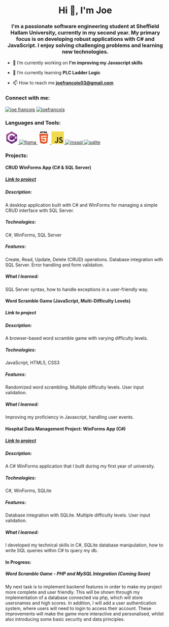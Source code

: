<h1 align="center">Hi 👋, I'm Joe</h1>
<h3 align="center">I'm a passionate software engineering student at Sheffield Hallam University, currently in my second year. My primary focus is on developing robust applications with C# and JavaScript. I enjoy solving challenging problems and learning new technologies.</h3>

- 🔭 I’m currently working on **I'm improving my Javascript skills**

- 🌱 I’m currently learning **PLC Ladder Logic**

- 📫 How to reach me **joefrancois03@gmail.com**

<h3 align="left">Connect with me:</h3>
<p align="left">
<a href="https://www.linkedin.com/in/joe-francois-38a633283" target="blank"><img align="center" src="https://raw.githubusercontent.com/rahuldkjain/github-profile-readme-generator/master/src/images/icons/Social/linked-in-alt.svg" alt="joe francois" height="30" width="40" /></a>
<a href="https://www.leetcode.com/joefrancois" target="blank"><img align="center" src="https://raw.githubusercontent.com/rahuldkjain/github-profile-readme-generator/master/src/images/icons/Social/leet-code.svg" alt="joefrancois" height="30" width="40" /></a>
</p>

<h3 align="left">Languages and Tools:</h3>
<p align="left"> <a href="https://www.w3schools.com/cs/" target="_blank" rel="noreferrer"> <img src="https://raw.githubusercontent.com/devicons/devicon/master/icons/csharp/csharp-original.svg" alt="csharp" width="40" height="40"/> </a> <a href="https://www.figma.com/" target="_blank" rel="noreferrer"> <img src="https://www.vectorlogo.zone/logos/figma/figma-icon.svg" alt="figma" width="40" height="40"/> </a> <a href="https://www.w3.org/html/" target="_blank" rel="noreferrer"> <img src="https://raw.githubusercontent.com/devicons/devicon/master/icons/html5/html5-original-wordmark.svg" alt="html5" width="40" height="40"/> </a> <a href="https://developer.mozilla.org/en-US/docs/Web/JavaScript" target="_blank" rel="noreferrer"> <img src="https://raw.githubusercontent.com/devicons/devicon/master/icons/javascript/javascript-original.svg" alt="javascript" width="40" height="40"/> </a> <a href="https://www.microsoft.com/en-us/sql-server" target="_blank" rel="noreferrer"> <img src="https://www.svgrepo.com/show/303229/microsoft-sql-server-logo.svg" alt="mssql" width="40" height="40"/> </a> <a href="https://www.sqlite.org/" target="_blank" rel="noreferrer"> <img src="https://www.vectorlogo.zone/logos/sqlite/sqlite-icon.svg" alt="sqlite" width="40" height="40"/> </a> </p>

<h3 align="left">Projects:</h3>
<p align="left">
  <h4 align="left">CRUD WinForms App (C# & SQL Server)</h4>
  
  
  <h5><a href="https://github.com/JoeFrancois3/CRUD-WinForms-App" target="_blank">Link to project</a></h5>

  
  <h5>Description:</h5> A desktop application built with C# and WinForms for managing a simple CRUD interface with SQL Server.
  <h5>Technologies:</h5> C#, WinForms, SQL Server
  <h5>Features:</h5>
  Create, Read, Update, Delete (CRUD) operations.
  Database integration with SQL Server.
  Error handling and form validation.
  <h5>What I learned: </h5>
  SQL Server syntax, how to handle exceptions in a user-friendly way.


  
  <h4 align="left">Word Scramble Game (JavaScript, Multi-Difficulty Levels)</h4>

  
  <h5>Link to project</h5>
  
  <h5>Description:</h5> A browser-based word scramble game with varying difficulty levels.
  <h5>Technologies:</h5> JavaScript, HTML5, CSS3
  <h5>Features:</h5>
  Randomized word scrambling.
  Multiple difficulty levels.
  User input validation.
  <h5>What I learned: </h5>
  Improving my proficiency in Javascript, handling user events.


  
  <h4 align="left">Hospital Data Management Project: WinForms App (C#)</h4>

  
  <h5><a href="https://github.com/JoeFrancois3/Hospital-WinForms-App" target="_blank">Link to project</a></h5>

  
  <h5>Description:</h5> A C# WinForms application that I built during my first year of university.
  <h5>Technologies:</h5> C#, WinForms, SQLite
  <h5>Features:</h5>
  Database integration with SQLite.
  Multiple difficulty levels.
  User input validation.
  <h5>What I learned: </h5>
  I developed my technical skills in C#, SQLite database manipulation, how to write SQL queries within C# to query my db.



  <h4 align="left">In Progress:</h4>

  <h5>Word Scramble Game - PHP and MySQL Integration (Coming Soon)</h5>
  My next task is to implement backend features in order to make my project more complete and user friendly. This will be shown through my implementation of a     
 database connected via php, which will store usersnames and high scores. In addition, I will add a user authentication system, where users will need to login to   
 access their account. These improvements will make the game more interactive and personalised, whilst also introducing some basic security and data principles.
 
</p>
